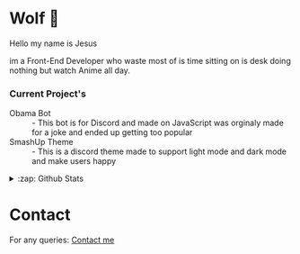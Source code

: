 
<h1>Wolf 🐺</h1>

<p>Hello my name is Jesus 

im a Front-End Developer who waste most of is time sitting
on is desk doing nothing but watch Anime all day.

</p>


<h3>Current Project's</h3>
<dl>
  <dt>Obama Bot</dt>
  <dd>- This bot is for Discord and made on JavaScript was orginaly made for a joke and ended up getting too popular</dd>
  <dt>SmashUp Theme</dr>
  <dd>- This is a discord theme made to support light mode and dark mode and make users happy</dd>
</dl>

<!--<a href="https://youtube.com/c/Wolfkid">

<img src="https://img.shields.io/badge/Wolfkid%20-%23FF0000.svg?&style=for-the-badge&logo=YouTube&logoColor=white"/>
-->
</a>
 <details>

  <summary>:zap: Github Stats</summary>

  <img align="right" alt="Wolf's Github Stats" src="https://github-readme-stats.vercel.app/api?username=Wolfkid200444&show_icons=true&theme=tokyonight" />
<img align="left" alt="Wolf's Github Stats" src="https://github-readme-stats.vercel.app/api/top-langs/?username=Wolfkid200444&show_icons=true&theme=tokyonight"/>

</details>

<h1>Contact</h1>
      <p>For any queries: <a href="mailto:helpwolf@gmail.com?Subject=My%20Query">Contact me</a></p>

